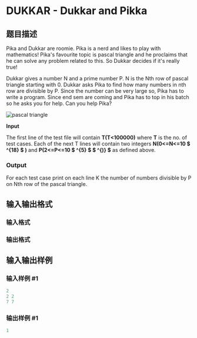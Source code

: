 # DUKKAR - Dukkar and Pikka

## 题目描述

Pika and Dukkar are roomie. Pika is a nerd and likes to play with mathematics! Pika's favourite topic is pascal triangle and he proclaims that he can solve any problem related to this. So Dukkar decides if it's really true!

Dukkar gives a number N and a prime number P. N is the Nth row of pascal triangle starting with 0. Dukkar asks Pika to find how many numbers in nth row are divisible by P. Since the number can be very large so, Pika has to write a program. Since end sem are coming and Pika has to top in his batch so he asks you for help. Can you help Pika?

![pascal triangle](http://ptri1.tripod.com/ptreal1r.gif "pascal triangle")

**Input**

The first line of the test file will contain **T(T<100000)** where **T** is the no. of test cases. Each of the next T lines will contain two integers **N(0<=N<=10 $ ^{18} $ )** and **P(2<=P<=10 $ ^{5} $ $ ^{)} $** as defined above.

### Output

For each test case print on each line K the number of numbers divisible by P on Nth row of the pascal triangle.

## 输入输出格式

### 输入格式

### 输出格式

## 输入输出样例

### 输入样例 #1

```cpp
2
2 2
7 7
```


### 输出样例 #1

```cpp
1
```


